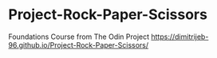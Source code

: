 # Project-Rock-Paper-Scissors

Foundations Course from The Odin Project
https://dimitrijeb-96.github.io/Project-Rock-Paper-Scissors/
